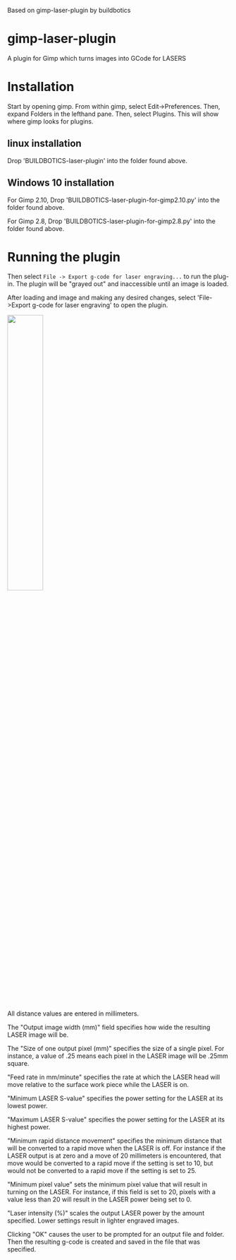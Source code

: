 Based on gimp-laser-plugin by buildbotics
# gimp-laser-plugin
A plugin for Gimp which turns images into GCode for LASERS

# Installation
Start by opening gimp. From within gimp, select Edit->Preferences.
Then, expand Folders in the lefthand pane. Then, select Plugins. This will show
where gimp looks for plugins.

## linux installation
Drop 'BUILDBOTICS-laser-plugin' into the folder found above.

## Windows 10 installation
For Gimp 2.10, Drop 'BUILDBOTICS-laser-plugin-for-gimp2.10.py' into 
the folder found above.

For Gimp 2.8, Drop 'BUILDBOTICS-laser-plugin-for-gimp2.8.py' into
the folder found above.
 
# Running the plugin
Then select ``File -> Export g-code for laser engraving...`` to run the plug-in.
The plugin will be "grayed out" and inaccessible until an image is loaded.

After loading and image and making any desired changes, select
'File->Export g-code for laser engraving' to open the plugin.

<img src="images/plugin.png" width="40%">

All distance values are entered in millimeters.

The "Output image width (mm)" field specifies how wide the resulting LASER image will be.

The "Size of one output pixel (mm)" specifies the size of a single pixel. For instance, a
value of .25 means each pixel in the LASER image will be .25mm square.

"Feed rate in mm/minute" specifies the rate at which the LASER head will move relative to the surface work
piece while the LASER is on.

"Minimum LASER S-value" specifies the power setting for the LASER at its lowest power.

"Maximum LASER S-value" specifies the power setting for the LASER at its highest power.

"Minimum rapid distance movement" specifies the minimum distance that will be converted to a
rapid move when the LASER is off. For instance if the LASER output is at zero and a move of 20 millimeters
is encountered, that move would be converted to a rapid move if the setting is set to 10, but would not be
converted to a rapid move if the setting is set to 25.

"Minimum pixel value" sets the minimum pixel value that will result in turning on the LASER.
For instance, if this field is set to 20, pixels with a value less than 20 will result in the LASER
power being set to 0.

"Laser intensity (%)" scales the output LASER power by the amount specified. Lower settings
result in lighter engraved images.

Clicking "OK" causes the user to be prompted for an output file and folder. Then the resulting g-code
is created and saved in the file that was specified.
